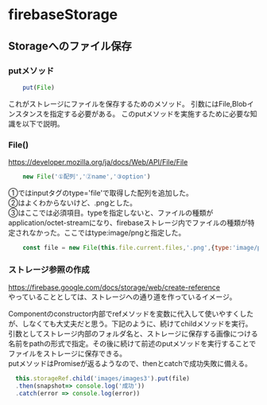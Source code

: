# firebaseStorage

## Storageへのファイル保存


### putメソッド

```JavaScript
    put(File)
```
これがストレージにファイルを保存するためのメソッド。
引数にはFile,Blobインスタンスを指定する必要がある。
このputメソッドを実施するために必要な知識を以下で説明。

### File()
https://developer.mozilla.org/ja/docs/Web/API/File/File

```JavaScript
    new File('①配列','②name','③option')
```

①ではinputタグのtype='file'で取得した配列を追加した。<br>
②はよくわからないけど、.pngとした。<br>
③はここでは必須項目。typeを指定しないと、ファイルの種類がapplication/octet-streamになり、firebaseストレージ内でファイルの種類が特定されなかった。ここではtype:image/pngと指定した。


```JavaScript
    const file = new File(this.file.current.files,'.png',{type:'image/png'})

```

### ストレージ参照の作成
https://firebase.google.com/docs/storage/web/create-reference<br>
やっていることとしては、ストレージへの通り道を作っているイメージ。<br>

Componentのconstructor内部でrefメソッドを変数に代入して使いやすくしたが、しなくても大丈夫だと思う。下記のように、続けてchildメソッドを実行。引数としてストレージ内部のフォルダ名と、ストレージに保存する画像につける名前をpathの形式で指定。その後に続けて前述のputメソッドを実行することでファイルをストレージに保存できる。<br>
putメソッドはPromiseが返るようなので、thenとcatchで成功失敗に備える。

```JavaScript
  this.storageRef.child('images/images3').put(file)
  .then(snapshot=> console.log('成功'))
  .catch(error => console.log(error))

```


